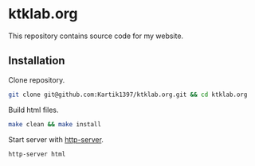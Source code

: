 # ktklab.org

This repository contains source code for my website.

## Installation

Clone repository.
```sh
git clone git@github.com:Kartik1397/ktklab.org.git && cd ktklab.org
```

Build html files.
```sh
make clean && make install
```

Start server with [http-server](https://www.npmjs.com/package/http-server).
```
http-server html
```

